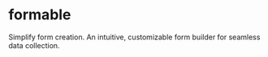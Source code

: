 # formable
Simplify form creation. An intuitive, customizable form builder for seamless data collection.
